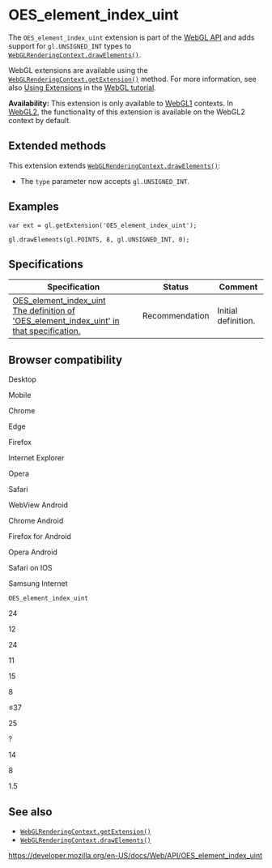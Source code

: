 # OES_element_index_uint

The `OES_element_index_uint` extension is part of the [WebGL API](webgl_api) and adds support for `gl.UNSIGNED_INT` types to [`WebGLRenderingContext.drawElements()`](webglrenderingcontext/drawelements).

WebGL extensions are available using the [`WebGLRenderingContext.getExtension()`](webglrenderingcontext/getextension) method. For more information, see also [Using Extensions](webgl_api/using_extensions) in the [WebGL tutorial](webgl_api/tutorial).

**Availability:** This extension is only available to [WebGL1](webglrenderingcontext) contexts. In [WebGL2](webgl2renderingcontext), the functionality of this extension is available on the WebGL2 context by default.

## Extended methods

This extension extends [`WebGLRenderingContext.drawElements()`](webglrenderingcontext/drawelements):

- The `type` parameter now accepts `gl.UNSIGNED_INT`.

## Examples

    var ext = gl.getExtension('OES_element_index_uint');

    gl.drawElements(gl.POINTS, 8, gl.UNSIGNED_INT, 0);

## Specifications

<table><thead><tr class="header"><th>Specification</th><th>Status</th><th>Comment</th></tr></thead><tbody><tr class="odd"><td><a href="https://www.khronos.org/registry/webgl/extensions/OES_element_index_uint/">OES_element_index_uint<br />
<span class="small">The definition of 'OES_element_index_uint' in that specification.</span></a></td><td><span class="spec-rec">Recommendation</span></td><td>Initial definition.</td></tr></tbody></table>

## Browser compatibility

Desktop

Mobile

Chrome

Edge

Firefox

Internet Explorer

Opera

Safari

WebView Android

Chrome Android

Firefox for Android

Opera Android

Safari on IOS

Samsung Internet

`OES_element_index_uint`

24

12

24

11

15

8

≤37

25

?

14

8

1.5

## See also

- [`WebGLRenderingContext.getExtension()`](webglrenderingcontext/getextension)
- [`WebGLRenderingContext.drawElements()`](webglrenderingcontext/drawelements)

<a href="https://developer.mozilla.org/en-US/docs/Web/API/OES_element_index_uint" class="_attribution-link">https://developer.mozilla.org/en-US/docs/Web/API/OES_element_index_uint</a>
